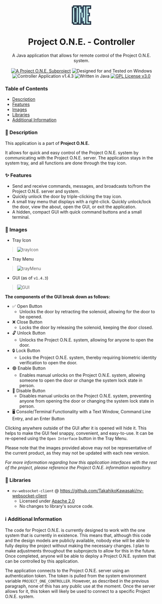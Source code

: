 <p align="center">
    <img align="center" src="https://raw.githubusercontent.com/mwhitney57/Project-O.N.E.-Controller/main/src/main/java/dev/mwhitney/images/icon.png">
    <br>
    <h1 align="center">Project O.N.E. - Controller</h1>
</p>
<p align="center">
    A Java application that allows for remote control of the Project O.N.E. system.
    <br><br>
    <a target="_blank" href="https://github.com/mwhitney57/Project-O.N.E."><img src="https://img.shields.io/badge/Project%20O.N.E.-3D556B?style=flat&logo=data:image/png;base64,iVBORw0KGgoAAAANSUhEUgAAABAAAAAQCAMAAAAoLQ9TAAAAFVBMVEUAAAArO0rA6+s0SVw5T2M9VWv///8cYhYEAAAAAXRSTlMAQObYZgAAAFBJREFUGNOFj0EKwEAMAnU0//9yDy3bZXuoOQhDEJV8a3OwSYMBy9iEtgR7AaYESzIOhRlKJJl8QJnnmgOQv48tdIYV6g8wocNb7Kh+jjvnXykdAi0mh4iNAAAAAElFTkSuQmCC" alt="A Project O.N.E. Subproject"></a>
    <img src="https://img.shields.io/badge/designed for-windows-blue?style=flat&logo=windows" alt="Designed for and Tested on Windows">
    <img src="https://img.shields.io/badge/version-1.4.3-blue" alt="Controller Application v1.4.3">
    <img src="https://img.shields.io/badge/language-java-F58219?logo=oracle" alt="Written in Java">
    <a target="_blank" href="https://github.com/mwhitney57/Project-O.N.E.-Controller/blob/main/LICENSE"><img src="https://img.shields.io/badge/license-GPL%203.0-yellow" alt="GPL License v3.0"></a>
</p>

### Table of Contents
- [Description](https://github.com/mwhitney57/Project-O.N.E.-Controller?tab=readme-ov-file#-description)
- [Features](https://github.com/mwhitney57/Project-O.N.E.-Controller?tab=readme-ov-file#-features)
- [Images](https://github.com/mwhitney57/Project-O.N.E.-Controller?tab=readme-ov-file#-images)
- [Libraries](https://github.com/mwhitney57/Project-O.N.E.-Controller?tab=readme-ov-file#-libraries)
- [Additional Information](https://github.com/mwhitney57/Project-O.N.E.-Controller?tab=readme-ov-file#%E2%84%B9%EF%B8%8F-additional-information)

### 📃 Description
This application is a part of  __Project O.N.E.__

It allows for quick and easy control of the Project O.N.E. system by communicating with the Project O.N.E. server.
The application stays in the system tray, and all functions are done through the tray icon.

### ✨ Features
- Send and receive commands, messages, and broadcasts to/from the Project O.N.E. server and system.
- Quickly unlock the door by triple-clicking the tray icon.
- A small tray menu that displays with a right-click. Quickly unlock/lock the door, view the about, open the GUI, or exit the application.
- A hidden, compact GUI with quick command buttons and a small terminal.

### 📸 Images
- Tray Icon

>![trayIcon](https://github.com/user-attachments/assets/f211932b-b635-4469-8bc2-d8cfe9fd5963)

- Tray Menu

>![trayMenu](https://github.com/user-attachments/assets/f7da6f5c-4974-4295-9240-5c8ab08fd14d)

- GUI (as of `v1.4.3`)

>![GUI](https://github.com/user-attachments/assets/2c520d4e-4aea-45c5-82ad-00b73a0a825d)

__The components of the GUI break down as follows:__
- ✅ Open Button
    - Unlocks the door by retracting the solenoid, allowing for the door to be opened.
- ❌ Close Button
    - Locks the door by releasing the solenoid, keeping the door closed.
- 🔓 Unlock Button
    - Unlocks the Project O.N.E. system, allowing for anyone to open the door.
- 🔒 Lock Button
    - Locks the Project O.N.E. system, thereby requiring biometric identity verification to open the door.
- 🟢 Enable Button
    - Enables manual unlocks on the Project O.N.E. system, allowing someone to open the door or change the system lock state in person.
- 🔴 Disable Button
    - Disables manual unlocks on the Project O.N.E. system, preventing anyone from opening the door or changing the system lock state in person.
- 🖥️ Console/Terminal Functionality with a Text Window, Command Line Entry, and an Enter Button

Clicking anywhere outside of the GUI after it is opened will hide it.
This helps to make the GUI feel snappy, convenient, and easy-to-use.
It can be re-opened using the `Open Interface` button in the Tray Menu.

Please note that the images provided above may not be representative of the current product, as they may not be updated with each new version.

*For more information regarding how this application interfaces with the rest of the project, please reference the Project O.N.E. information repository.*

### 📖 Libraries
- `nv-websocket-client` @ <a target="_blank" href="https://github.com/TakahikoKawasaki/nv-websocket-client">https://github.com/TakahikoKawasaki/nv-websocket-client</a>
    - Licensed under <a target="_blank" href="https://github.com/mwhitney57/Project-O.N.E.-Controller/blob/main/LICENSE_Apache">Apache 2.0</a>
    - No changes to library's source code.

### ℹ️ Additional Information
The code for Project O.N.E. is currently designed to work with the one system that is currently in existence.
This means that, although this code and the design models are publicly available, nobody else will be able to fully deploy the project without making the necessary changes.
I plan to make adjustments throughout the subprojects to allow for this in the future.
Once completed, anyone will be able to deploy a Project O.N.E. system that can be controlled by this application.

The application connects to the Project O.N.E. server using an authentication token.
The token is pulled from the system environment variable `PROJECT_ONE_CONTROLLER`.
However, as described in the previous paragraph, none of this has any public use at the moment.
Once the server allows for it, this token will likely be used to connect to a specific Project O.N.E. system.
